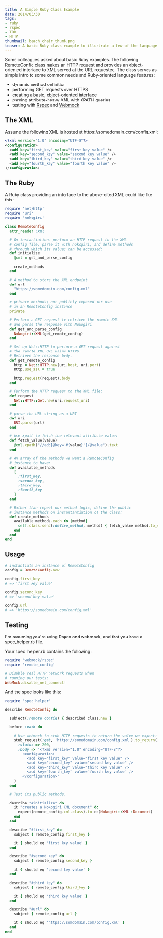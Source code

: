 ```yaml
---
title: A Simple Ruby Class Example
date: 2014/03/30
tags:
- ruby
- rspec
- TDD
- HTTP
thumbnail: beach_chair_thumb.png
teaser: A basic Ruby class example to illustrate a few of the language's features.
---
```


Some colleagues asked about basic Ruby examples. The following RemoteConfig class makes an HTTP request and provides an object-oriented interface to XML served at the URL requested. The class serves as simple intro to some common needs and Ruby-oriented language features:

* dynamic method definition
* performing GET requests over HTTPS
* creating a basic, object-oriented interface
* parsing attribute-heavy XML with XPATH queries
* testing with [Rspec](http://rspec.info/) and [Webmock](https://github.com/bblimke/webmock)

## The XML

Assume the following XML is hosted at https://somedomain.com/config.xml:

```xml
<?xml version="1.0" encoding="UTF-8"?>
<configuration>
  <add key="first_key" value="first key value" />
  <add key="second_key" value="second key value" />
  <add key="third_key" value="third key value" />
  <add key="fourth_key" value="fourth key value" />
</configuration>
```

## The Ruby

A Ruby class providing an interface to the above-cited XML could like like this:

```ruby
require 'net/http'
require 'uri'
require 'nokogiri'

class RemoteConfig
  attr_reader :xml

  # On instantiation, perform an HTTP request to the XML
  # config file, parse it with nokogiri, and define methods
  # through which its values can be accessed:
  def initialize
    @xml = get_and_parse_config

    create_methods
  end

  # A method to store the XML endpoint
  def url
    "https://somedomain.com/config.xml"
  end

  # private methods; not publicly exposed for use
  # in an RemoteConfig instance
  private

  # Perform a GET request to retrieve the remote XML
  # and parse the response with Nokogiri
  def get_and_parse_config
    Nokogiri::XML(get_remote_config)
  end

  # Set up Net::HTTP to perform a GET request against
  # the remote XML URL using HTTPS.
  # Retrieve the response body.
  def get_remote_config
    http = Net::HTTP.new(uri.host, uri.port)
    http.use_ssl = true

    http.request(request).body
  end

  # Perform the HTTP request to the XML file:
  def request
    Net::HTTP::Get.new(uri.request_uri)
  end

  # parse the URL string as a URI
  def uri
    URI.parse(url)
  end

  # Use xpath to fetch the relevant attribute value:
  def fetch_value(value)
    @xml.xpath("//add[@key='#{value}']/@value").text
  end

  # An array of the methods we want a RemoteConfig
  # instance to have:
  def available_methods
    [
      :first_key,
      :second_key,
      :third_key,
      :fourth_key
    ]
  end

  # Rather than repeat our method logic, define the public
  # instance methods on instantantiation of the class:
  def create_methods
    available_methods.each do |method|
      self.class.send(:define_method, method) { fetch_value method.to_s }
    end
  end
end
```

## Usage

```ruby
# instantiate an instance of RemoteConfig
config = RemoteConfig.new

config.first_key
# => 'first key value'

config.second_key
# => 'second key value'

config.url
# => 'https://somedomain.com/config.xml'
```

## Testing

I'm assuming you're using Rspec and webmock, and that you have a spec_helper.rb file.

Your spec_helper.rb contains the following:

```ruby
require 'webmock/rspec'
require 'remote_config'

# Disable real HTTP network requests when
# running our tests:
WebMock.disable_net_connect!
```

And the spec looks like this:

```ruby
require 'spec_helper'

describe RemoteConfig do

  subject(:remote_config) { described_class.new }

  before :each do

    # Use webmock to stub HTTP requests to return the value we expect:
    stub_request(:get, 'https://somedomain.com/config.xml').to_return(
      :status => 200,
      :body => '<?xml version="1.0" encoding="UTF-8"?>
        <configuration>
          <add key="first_key" value="first key value" />
          <add key="second_key" value="second key value" />
          <add key="third_key" value="third key value" />
          <add key="fourth_key" value="fourth key value" />
        </configuration>'
    )
  end

  # Test its public methods:

  describe "#initialize" do
    it "creates a Nokogiri XML document" do
      expect(remote_config.xml.class).to eq(Nokogiri::XML::Document)
    end
  end

  describe "#first_key" do
    subject { remote_config.first_key }

    it { should eq 'first key value' }
  end

  describe "#second_key" do
    subject { remote_config.second_key }

    it { should eq 'second key value' }
  end

  describe "#third_key" do
    subject { remote_config.third_key }

    it { should eq 'third key value' }
  end

  describe "#url" do
    subject { remote_config.url }

    it { should eq 'https://somdomain.com/config.xml' }
  end
end
```
